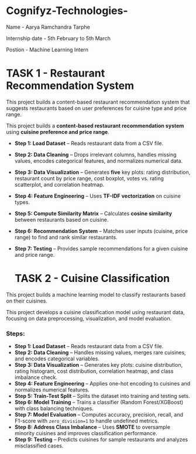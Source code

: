 # Cognifyz-Technologies-

Name - Aarya Ramchandra Tarphe 

Internship date - 5th February to 5th March 

Postion - Machine Learning Intern 

# TASK 1 - Restaurant Recommendation System

This project builds a content-based restaurant recommendation system that suggests restaurants based on user preferences for cuisine type and price range.

This project builds a **content-based restaurant recommendation system** using **cuisine preference and price range**.  

- **Step 1: Load Dataset** – Reads restaurant data from a CSV file.  
- **Step 2: Data Cleaning** – Drops irrelevant columns, handles missing values, encodes categorical features, and normalizes numerical data.  
- **Step 3: Data Visualization** – Generates **five** key plots: rating distribution, restaurant count by price range, cost boxplot, votes vs. rating scatterplot, and correlation heatmap.  
- **Step 4: Feature Engineering** – Uses **TF-IDF vectorization** on cuisine types.  
- **Step 5: Compute Similarity Matrix** – Calculates **cosine similarity** between restaurants based on cuisine.  
- **Step 6: Recommendation System** – Matches user inputs (cuisine, price range) to find and rank similar restaurants.  
- **Step 7: Testing** – Provides sample recommendations for a given cuisine and price range.

  # TASK 2 -  Cuisine Classification
  
This project builds a machine learning model to classify restaurants based on their cuisines.  

This project develops a cuisine classification model using restaurant data, focusing on data preprocessing, visualization, and model evaluation.  

### **Steps:**  
- **Step 1: Load Dataset** – Reads restaurant data from a CSV file.  
- **Step 2: Data Cleaning** – Handles missing values, merges rare cuisines, and encodes categorical variables.  
- **Step 3: Data Visualization** – Generates key plots: cuisine distribution, rating histogram, cost distribution, correlation heatmap, and class imbalance check.  
- **Step 4: Feature Engineering** – Applies one-hot encoding to cuisines and normalizes numerical features.  
- **Step 5: Train-Test Split** – Splits the dataset into training and testing sets.  
- **Step 6: Model Training** – Trains a classifier (Random Forest/XGBoost) with class balancing techniques.  
- **Step 7: Model Evaluation** – Computes accuracy, precision, recall, and F1-score with `zero_division=1` to handle undefined metrics.  
- **Step 8: Address Class Imbalance** – Uses **SMOTE** to oversample minority cuisines and improves classification performance.  
- **Step 9: Testing** – Predicts cuisines for sample restaurants and analyzes misclassified cases.  

